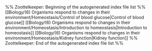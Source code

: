 %% Zoottelkeeper: Beginning of the autogenerated index file list  %%
 [[Biology/(6) Organisms respond to changes in their environment/Homeostasis/Control of blood glucose|Control of blood glucose]]
 [[Biology/(6) Organisms respond to changes in their environment/Homeostasis/Introduction to homeostasis|Introduction to homeostasis]]
 [[Biology/(6) Organisms respond to changes in their environment/Homeostasis/Kidney function|Kidney function]]
%% Zoottelkeeper: End of the autogenerated index file list  %%
